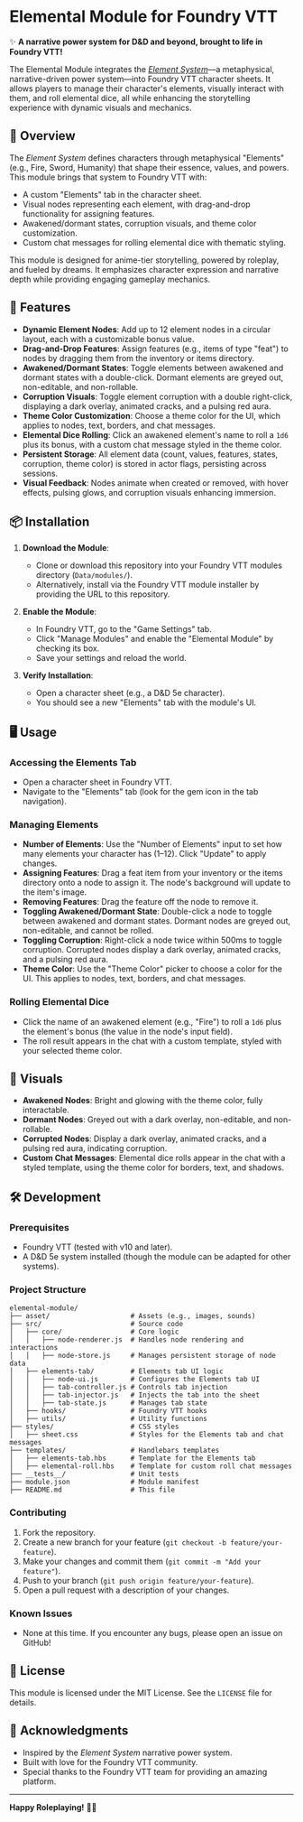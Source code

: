 # Elemental Module for Foundry VTT

✨ **A narrative power system for D&D and beyond, brought to life in Foundry VTT!**

The Elemental Module integrates the [_Element System_](https://docs.google.com/document/d/1YHqrxfUAKVTldjLAZ7jC0qrXbj3PEGgYy8a36KJ1AAg/edit?usp=sharing)—a metaphysical, narrative-driven power system—into Foundry VTT character sheets. It allows players to manage their character's elements, visually interact with them, and roll elemental dice, all while enhancing the storytelling experience with dynamic visuals and mechanics.

## 📖 Overview

The _Element System_ defines characters through metaphysical "Elements" (e.g., Fire, Sword, Humanity) that shape their essence, values, and powers. This module brings that system to Foundry VTT with:

- A custom "Elements" tab in the character sheet.
- Visual nodes representing each element, with drag-and-drop functionality for assigning features.
- Awakened/dormant states, corruption visuals, and theme color customization.
- Custom chat messages for rolling elemental dice with thematic styling.

This module is designed for anime-tier storytelling, powered by roleplay, and fueled by dreams. It emphasizes character expression and narrative depth while providing engaging gameplay mechanics.

## 🚀 Features

- **Dynamic Element Nodes**: Add up to 12 element nodes in a circular layout, each with a customizable bonus value.
- **Drag-and-Drop Features**: Assign features (e.g., items of type "feat") to nodes by dragging them from the inventory or items directory.
- **Awakened/Dormant States**: Toggle elements between awakened and dormant states with a double-click. Dormant elements are greyed out, non-editable, and non-rollable.
- **Corruption Visuals**: Toggle element corruption with a double right-click, displaying a dark overlay, animated cracks, and a pulsing red aura.
- **Theme Color Customization**: Choose a theme color for the UI, which applies to nodes, text, borders, and chat messages.
- **Elemental Dice Rolling**: Click an awakened element's name to roll a `1d6` plus its bonus, with a custom chat message styled in the theme color.
- **Persistent Storage**: All element data (count, values, features, states, corruption, theme color) is stored in actor flags, persisting across sessions.
- **Visual Feedback**: Nodes animate when created or removed, with hover effects, pulsing glows, and corruption visuals enhancing immersion.

## 📦 Installation

1. **Download the Module**:

   - Clone or download this repository into your Foundry VTT modules directory (`Data/modules/`).
   - Alternatively, install via the Foundry VTT module installer by providing the URL to this repository.

2. **Enable the Module**:

   - In Foundry VTT, go to the "Game Settings" tab.
   - Click "Manage Modules" and enable the "Elemental Module" by checking its box.
   - Save your settings and reload the world.

3. **Verify Installation**:
   - Open a character sheet (e.g., a D&D 5e character).
   - You should see a new "Elements" tab with the module's UI.

## 🖥️ Usage

### Accessing the Elements Tab

- Open a character sheet in Foundry VTT.
- Navigate to the "Elements" tab (look for the gem icon in the tab navigation).

### Managing Elements

- **Number of Elements**: Use the "Number of Elements" input to set how many elements your character has (1–12). Click "Update" to apply changes.
- **Assigning Features**: Drag a feat item from your inventory or the items directory onto a node to assign it. The node's background will update to the item's image.
- **Removing Features**: Drag the feature off the node to remove it.
- **Toggling Awakened/Dormant State**: Double-click a node to toggle between awakened and dormant states. Dormant nodes are greyed out, non-editable, and cannot be rolled.
- **Toggling Corruption**: Right-click a node twice within 500ms to toggle corruption. Corrupted nodes display a dark overlay, animated cracks, and a pulsing red aura.
- **Theme Color**: Use the "Theme Color" picker to choose a color for the UI. This applies to nodes, text, borders, and chat messages.

### Rolling Elemental Dice

- Click the name of an awakened element (e.g., "Fire") to roll a `1d6` plus the element's bonus (the value in the node's input field).
- The roll result appears in the chat with a custom template, styled with your selected theme color.

## 🎨 Visuals

- **Awakened Nodes**: Bright and glowing with the theme color, fully interactable.
- **Dormant Nodes**: Greyed out with a dark overlay, non-editable, and non-rollable.
- **Corrupted Nodes**: Display a dark overlay, animated cracks, and a pulsing red aura, indicating corruption.
- **Custom Chat Messages**: Elemental dice rolls appear in the chat with a styled template, using the theme color for borders, text, and shadows.

## 🛠️ Development

### Prerequisites

- Foundry VTT (tested with v10 and later).
- A D&D 5e system installed (though the module can be adapted for other systems).

### Project Structure

```
elemental-module/
├── asset/                    # Assets (e.g., images, sounds)
├── src/                      # Source code
│   ├── core/                 # Core logic
│   │   ├── node-renderer.js  # Handles node rendering and interactions
│   │   ├── node-store.js     # Manages persistent storage of node data
│   ├── elements-tab/         # Elements tab UI logic
│   │   ├── node-ui.js        # Configures the Elements tab UI
│   │   ├── tab-controller.js # Controls tab injection
│   │   ├── tab-injector.js   # Injects the tab into the sheet
│   │   ├── tab-state.js      # Manages tab state
│   ├── hooks/                # Foundry VTT hooks
│   ├── utils/                # Utility functions
├── styles/                   # CSS styles
│   ├── sheet.css             # Styles for the Elements tab and chat messages
├── templates/                # Handlebars templates
│   ├── elements-tab.hbs      # Template for the Elements tab
│   ├── elemental-roll.hbs    # Template for custom roll chat messages
├── __tests__/                # Unit tests
├── module.json               # Module manifest
├── README.md                 # This file
```

### Contributing

1. Fork the repository.
2. Create a new branch for your feature (`git checkout -b feature/your-feature`).
3. Make your changes and commit them (`git commit -m "Add your feature"`).
4. Push to your branch (`git push origin feature/your-feature`).
5. Open a pull request with a description of your changes.

### Known Issues

- None at this time. If you encounter any bugs, please open an issue on GitHub!

## 📜 License

This module is licensed under the MIT License. See the `LICENSE` file for details.

## 🙏 Acknowledgments

- Inspired by the _Element System_ narrative power system.
- Built with love for the Foundry VTT community.
- Special thanks to the Foundry VTT team for providing an amazing platform.

---

**Happy Roleplaying!** 🎲✨
